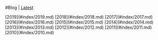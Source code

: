 #Blog | [Latest](#blog)

<div class='bloglinks'>
[2019](#index/2019.md)
[2018](#index/2018.md)
[2017](#index/2017.md)
[2016](#index/2016.md)
[2015](#index/2015.md)
[2014](#index/2014.md)
[2013](#index/2013.md)
[2012](#index/2012.md)
[2011](#index/2011.md)
[2010](#index/2010.md)
</div>

